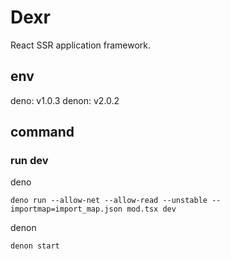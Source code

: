 # Dexr
React SSR application framework.

## env
deno: v1.0.3
denon: v2.0.2

## command
### run dev
deno
```
deno run --allow-net --allow-read --unstable --importmap=import_map.json mod.tsx dev
```

denon
```
denon start
```
